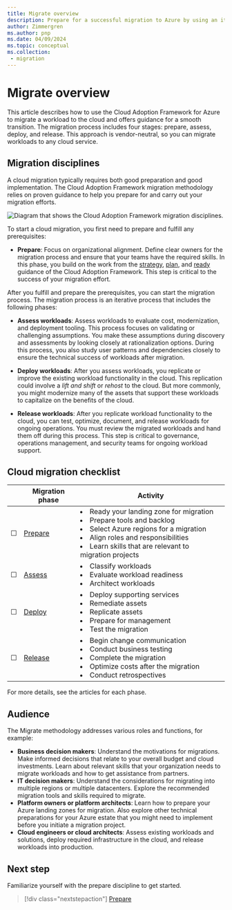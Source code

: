 ```yaml
---
title: Migrate overview
description: Prepare for a successful migration to Azure by using an iterative process to assess, deploy, and release workloads.
author: Zimmergren
ms.author: pnp
ms.date: 04/09/2024
ms.topic: conceptual
ms.collection: 
 - migration
---
```


# Migrate overview

This article describes how to use the Cloud Adoption Framework for Azure to migrate a workload to the cloud and offers guidance for a smooth transition. The migration process includes four stages: prepare, assess, deploy, and release. This approach is vendor-neutral, so you can migrate workloads to any cloud service.

## Migration disciplines

A cloud migration typically requires both good preparation and good implementation. The Cloud Adoption Framework migration methodology relies on proven guidance to help you prepare for and carry out your migration efforts.

![Diagram that shows the Cloud Adoption Framework migration disciplines.](./media/migrate-overview.svg)

To start a cloud migration, you first need to prepare and fulfill any prerequisites:

- **Prepare**: Focus on organizational alignment. Define clear owners for the migration process and ensure that your teams have the required skills. In this phase, you build on the work from the [strategy](../strategy/index.md), [plan](../plan/index.md), and [ready](../ready/index.md) guidance of the Cloud Adoption Framework. This step is critical to the success of your migration effort.

After you fulfill and prepare the prerequisites, you can start the migration process. The migration process is an iterative process that includes the following phases:

- **Assess workloads**: Assess workloads to evaluate cost, modernization, and deployment tooling. This process focuses on validating or challenging assumptions. You make these assumptions during discovery and assessments by looking closely at rationalization options. During this process, you also study user patterns and dependencies closely to ensure the technical success of workloads after migration.

- **Deploy workloads**: After you assess workloads, you replicate or improve the existing workload functionality in the cloud. This replication could involve a *lift and shift* or *rehost* to the cloud. But more commonly, you might modernize many of the assets that support these workloads to capitalize on the benefits of the cloud.
- **Release workloads**: After you replicate workload functionality to the cloud, you can test, optimize, document, and release workloads for ongoing operations. You must review the migrated workloads and hand them off during this process. This step is critical to governance, operations management, and security teams for ongoing workload support.

## Cloud migration checklist

| &nbsp; | Migration phase | Activity |
|---|---|---|
| &#9744; | [Prepare](./prepare/index.md) | <li>Ready your landing zone for migration<br><li>Prepare tools and backlog<br><li>Select Azure regions for a migration<br><li>Align roles and responsibilities<br><li> Learn skills that are relevant to migration projects |
| &#9744; | [Assess](./assess/index.md) | <li>Classify workloads<br><li>Evaluate workload readiness<br><li>Architect workloads|
| &#9744; | [Deploy](./deploy/index.md) | <li>Deploy supporting services<br><li>Remediate assets<br><li>Replicate assets<br><li>Prepare for management<br><li>Test the migration |
| &#9744; | [Release](./release/index.md) | <li>Begin change communication<br><li>Conduct business testing<br><li>Complete the migration<br><li>Optimize costs after the migration<br><li>Conduct retrospectives |

For more details, see the articles for each phase.

## Audience

The Migrate methodology addresses various roles and functions, for example:

- **Business decision makers**: Understand the motivations for migrations. Make informed decisions that relate to your overall budget and cloud investments. Learn about relevant skills that your organization needs to migrate workloads and how to get assistance from partners.
- **IT decision makers**: Understand the considerations for migrating into multiple regions or multiple datacenters. Explore the recommended migration tools and skills required to migrate.
- **Platform owners or platform architects**: Learn how to prepare your Azure landing zones for migration. Also explore other technical preparations for your Azure estate that you might need to implement before you initiate a migration project.
- **Cloud engineers or cloud architects**: Assess existing workloads and solutions, deploy required infrastructure in the cloud, and release workloads into production.

## Next step

Familiarize yourself with the prepare discipline to get started.

> [!div class="nextstepaction"]
> [Prepare](./prepare/index.md)
